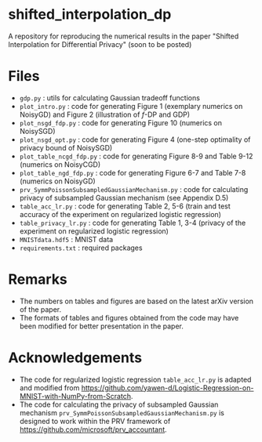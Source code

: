 # shifted_interpolation_dp
A repository for reproducing the numerical results in the paper "Shifted Interpolation for Differential Privacy" (soon to be posted)

# Files
+ ` gdp.py ` : utils for calculating Gaussian tradeoff functions
+ ` plot_intro.py ` : code for generating Figure 1 (exemplary numerics on NoisyGD) and Figure 2 (illustration of $f$-DP and GDP)
+ ` plot_nsgd_fdp.py ` : code for generating Figure 10 (numerics on NoisySGD)
+ ` plot_nsgd_opt.py ` : code for generating Figure 4 (one-step optimality of privacy bound of NoisySGD)
+ ` plot_table_ncgd_fdp.py ` : code for generating Figure 8-9 and Table 9-12 (numerics on NoisyCGD)
+ ` plot_table_ngd_fdp.py ` : code for generating Figure 6-7 and Table 7-8 (numerics on NoisyGD)
+ ` prv_SymmPoissonSubsampledGaussianMechanism.py ` : code for calculating privacy of subsampled Gaussian mechanism (see Appendix D.5)
+ ` table_acc_lr.py ` : code for generating Table 2, 5-6 (train and test accuracy of the experiment on regularized logistic regression)
+ ` table_privacy_lr.py ` : code for generating Table 1, 3-4 (privacy of the experiment on regularized logistic regression)
+ ` MNISTdata.hdf5 ` : MNIST data
+ ` requirements.txt ` : required packages

# Remarks
+ The numbers on tables and figures are based on the latest arXiv version of the paper.
+ The formats of tables and figures obtained from the code may have been modified for better presentation in the paper.

# Acknowledgements
+ The code for regularized logistic regression ` table_acc_lr.py ` is adapted and modified from https://github.com/yawen-d/Logistic-Regression-on-MNIST-with-NumPy-from-Scratch.
+ The code for calculating the privacy of subsampled Gaussian mechanism ` prv_SymmPoissonSubsampledGaussianMechanism.py ` is designed to work within the PRV framework of https://github.com/microsoft/prv_accountant.
